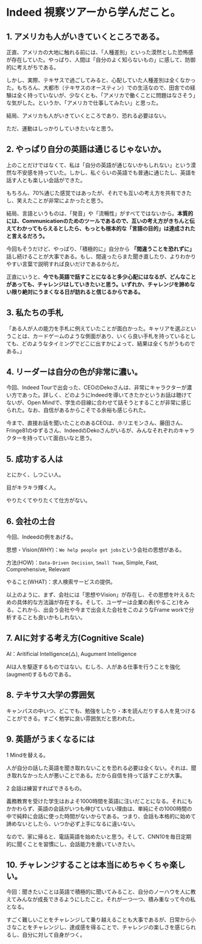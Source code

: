 # Indeed 視察ツアーから学んだこと。

## 1. アメリカも人がいきていくところである。

正直、アメリカの大地に触れる前には、「人種差別」といった漠然とした恐怖感が存在していた。やっぱり、人間は「自分のよく知らないもの」に感して、防御的に考えがちである。

しかし、実際、テキサスで過ごしてみると、心配していた人種差別は全くなかった。もちろん、大都市（テキサスのオースティン）での生活なので、田舎での経験は全く持っていないが、少なくとも、「アメリカで働くことに問題はなさそう」な気がした。というか、「アメリカで仕事してみたい」と思った。

結局、アメリカも人がいきていくところであり、恐れる必要はない。

ただ、運動はしっかりしていきたいなと思う。

## 2. やっぱり自分の英語は通じるじゃないか。

上のことだけではなくて、私は「自分の英語が通じないかもしれない」という漠然な不安感を持っていた。しかし、私ぐらいの英語でも普通に通じたし、英語を話す人とも楽しい会話ができた。

もちろん、70%通じた感覚ではあったが、それでも互いの考え方を共有できたし、笑えたことが非常によかったと思う。

結局、言語というものは、「発音」や「流暢性」がすべてではないから。**本質的には、Communicationのためのツールであるので、互いの考え方がきちんと伝えてわかってもらえるとしたら、もっとも根本的な「言語の目的」は達成されたと言えるだろう。**

今回もそうだけど、やっぱり、「積極的に」自分から **「間違うことを恐れずに」** 話し続けることが大事である。もし、間違ったらまた聞き直したり、よりわかりやすい言葉で説明すれば良いだけであるからだ。

正直にいうと、**今でも英語で話すことになると多少心配にはなるが、どんなことがあっても、チャレンジはしていきたいと思う。いずれか、チャレンジを諦めない限り絶対にうまくなる日が訪れると信じるからである。**

## 3. 私たちの手札

「ある人が人の能力を手札に例えていたことが面白かった。キャリアを選ぶということは、カードゲームのような側面があり、いくら良い手札を持っているとしても、どのようなタイミングでどこに出すかによって、結果は全くちがうものである。」

## 4. リーダーは自分の色が非常に濃い。

今回、Indeed Tourで出会った、CEOのDekoさんは、非常にキャラクターが濃い方であった。詳しく、どのようにIndeedを導いてきたかというお話は聴けてないが、Open Mindで、学生の目線に合わせて話そうとすることが非常に感じられた。なお、自信があるからこそでる余裕も感じられた。

今まで、直接お話を聞いたことのあるCEOは、ホリエモンさん、藤田さん、Fringe81のゆずるさん、IndeedのDekoさんがいるが、みんなそれぞれのキャラクターを持っていて面白いなと思う。

## 5. 成功する人は

とにかく、しつこい人。

目がキラキラ輝く人。

やりたくてやりたくて仕方がない。

## 6. 会社の土台

今回、Indeedの例をあげる。

思想・Vision(WHY)：`We help people get jobs`という会社の思想がある。

方法(HOW)：`Data-Driven Decision`, `Small Team`, Simple, Fast, Comprehensive, Relevant

やること(WHAT)：求人検索サービスの提供。

以上のように、まず、会社には「思想やVision」が存在し、その思想を叶えるための具体的な方法論が存在する。そして、ユーザーは企業の表(やること)をみる。これから、出会う会社や今まで出会えた会社をこのようなFrame workで分析することも良いかもしれない。

## 7. AIに対する考え方(Cognitive Scale)

AI：Aritificial Intelligence(△), Augument Intelligence

AIは人を駆逐するものではない。むしろ、人がある仕事を行うことを強化(augment)するものである。

## 8. テキサス大学の雰囲気

キャンパスの中いつ、どこでも、勉強をしたり・本を読んだりする人を見つけることができる。すごく勉学に良い雰囲気だと思われた。

## 9. 英語がうまくなるには

1 Mindを替える。

人が自分の話した英語を聞き取れないことを恐れる必要は全くない。それは、聞き取れなかった人が悪いことである。だから自信を持って話すことが大事。

2 会話は練習すればできるもの。

義務教育を受けた学生はおよそ1000時間を英語に注いだことになる。それにもかかわらず、英語の会話がいつも伸びていない理由は、単純にその1000時間の中で純粋に会話に使った時間がないからである。つまり、会話も本格的に始めて諦めないとしたら、いつか必ず上手になるに違いない。

なので、家に帰ると、電話英語を始めたいと思う。そして、CNN10を毎日定期的に聞くことを習慣にし、会話能力を磨いていきたい。

## 10. チャレンジすることは本当にめちゃくちゃ楽しい。

今回：聞きたいことは英語で積極的に聞いてみること、自分のノーハウを人に教えてみんなが成長できるようにしたこと。それが一つ一つ、積み重なって今の私となる。

すごく難しいことをチャレンジして乗り越えることも大事であるが、日常から小さなことをチャレンジし、達成感を得ることで、チャレンジの楽しさを感じられるし、自分に対して自身がつく。

